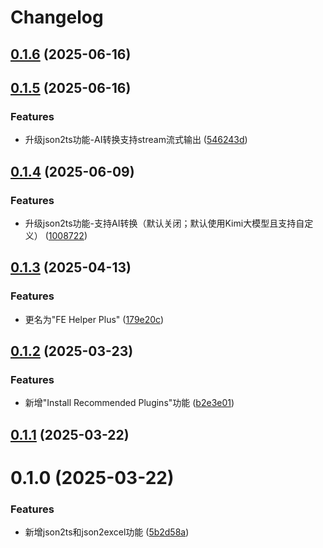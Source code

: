 # Changelog

## [0.1.6](https://github.com/Allen-He/fe-helper-plus/compare/0.1.5...0.1.6) (2025-06-16)

## [0.1.5](https://github.com/Allen-He/fe-helper-plus/compare/0.1.4...0.1.5) (2025-06-16)


### Features

* 升级json2ts功能-AI转换支持stream流式输出 ([546243d](https://github.com/Allen-He/fe-helper-plus/commit/546243d518105a29432501b858375a3c4fc9e689))

## [0.1.4](https://github.com/Allen-He/fe-helper-plus/compare/0.1.3...0.1.4) (2025-06-09)


### Features

* 升级json2ts功能-支持AI转换（默认关闭；默认使用Kimi大模型且支持自定义） ([1008722](https://github.com/Allen-He/fe-helper-plus/commit/1008722af72029fb09a025f7ba40f6576597ec53))

## [0.1.3](https://github.com/Allen-He/fe-helper-plus/compare/0.1.2...0.1.3) (2025-04-13)


### Features

* 更名为"FE Helper Plus" ([179e20c](https://github.com/Allen-He/fe-helper-plus/commit/179e20cc099226e3d689d6e748b94645e3094bb7))

## [0.1.2](https://github.com/Allen-He/fe-helper-plus/compare/0.1.1...0.1.2) (2025-03-23)


### Features

* 新增"Install Recommended Plugins"功能 ([b2e3e01](https://github.com/Allen-He/fe-helper-plus/commit/b2e3e01de0d201b5dcbceafce5ffa715bf1360ae))

## [0.1.1](https://github.com/Allen-He/fe-helper-plus/compare/0.1.0...0.1.1) (2025-03-22)

# 0.1.0 (2025-03-22)


### Features

* 新增json2ts和json2excel功能 ([5b2d58a](https://github.com/Allen-He/fe-helper-plus/commit/5b2d58a3ba8c0d440cf92a71c3a3e80a5edd7796))
